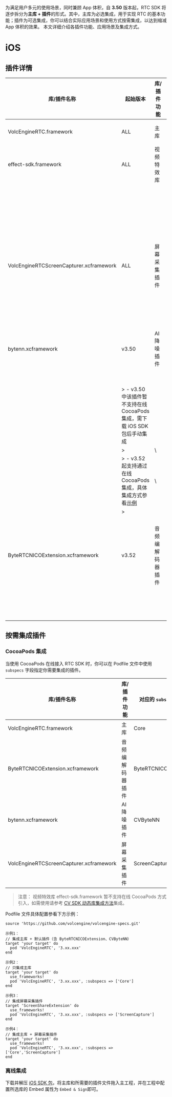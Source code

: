 为满足用户多元的使用场景，同时兼顾 App 体积，自 **3.50** 版本起，RTC SDK 将逐步拆分为**主库 + 插件**的形式。其中，主库为必选集成，用于实现 RTC 的基本功能；插件为可选集成，你可以结合实际应用场景和使用方式按需集成，以达到缩减 App 体积的效果。
本文详细介绍各插件功能、应用场景及集成方式。

# iOS

## 插件详情

| 库/插件名称 | 起始版本 | 库/插件功能 | 库/插件简介 | 架构 | App 体积增量（KB） |
| --- | --- | --- | --- | --- | --- |
| VolcEngineRTC.framework | ALL | 主库 | RTC SDK 主库，用于实现基本的音视频通话功能。 | arm64 | 8601 |
| effect-sdk.framework | ALL | 视频特效库 | 火山引擎自研智能美化特效 SDK，可以对本地采集的视频添加美颜、滤镜、贴纸等特效。 | ^^ | 10639 |\
|||| 集成后方可调用 enableVideoEffect 等接口使用视频特效相关功能。 |||\
|||||\
|||| > 如需使用该功能，请联系技术支持。 |
| VolcEngineRTCScreenCapturer.xcframework | ALL | 屏幕采集插件 | 适用于有采集屏幕进行共享需求的应用场景。 | ^^ | 319 |\
|||| 集成后方可调用 startScreenCapture 等接口使用屏幕共享相关功能。 |
| bytenn.xcframework | v3.50 | AI 降噪插件 | 火山引擎自研高性能异构推理引擎框架 bytenn，为 AI 业务提供统一的多平台快速部署能力。适用于 AI 降噪、音乐场景检测等应用场景。 | ^^ | 1110 |\
|||||\
|| > - v3.50 中该插件暂不支持在线 CocoaPods 集成，需下载 iOS SDK 包后手动集成 |||\
|| > 	 |\
|| > - v3.52 起支持通过在线 CocoaPods 集成，具体集成方式参看[示例](https://bytedance.feishu.cn/docx/RfKmdte26oazzFxuqPtc37C9nI0#Bm6ndeBxMoOLxzxZf2wcWFsDnNR) |\
|| > |
| ByteRTCNICOExtension.xcframework | v3.52 | 音频编解码器插件 | RTC 自研音频编解码器插件。NICO 音频编解码算法较原生 Opus 音频编解码器具有更强的抗弱网能力，并且完全兼容 Opus。适用于对语音通话有低卡顿、低延时强需求的应用场景。 | ^^ | 323 |\
|||||\
|||| > 如需使用该功能，请联系技术支持。 |


## 按需集成插件

### CocoaPods 集成

当使用 CocoaPods 在线接入 RTC SDK 时，你可以在 Podfile 文件中使用`subspecs` 字段指定你需要集成的插件。

| 库/插件名称 | 库/插件功能 | 对应的 `subspec` 字段 | 是否必选 |
| --- | --- | --- | --- |
| VolcEngineRTC.framework | 主库 | Core | 必选 |
| ByteRTCNICOExtension.xcframework | 音频编解码器插件 | ByteRTCNICOExtension | 可选 |
| bytenn.xcframework | AI 降噪插件 | CVByteNN | 可选 |
| VolcEngineRTCScreenCapturer.xcframework | 屏幕采集插件 | ScreenCapture | 可选 |


> 注意：
> 视频特效库 effect-sdk.framework 暂不支持在线 CocoaPods 方式引入，如需使用请参考 [CV SDK 动态库集成方法](153125)集成。

Podfile 文件具体配置参看下方示例：
```plain
source 'https://github.com/volcengine/volcengine-specs.git'

示例1：
// 集成主库 + 默认插件（含 ByteRTCNICOExtension、CVByteNN）
target 'your target' do
  pod 'VolcEngineRTC', '3.xx.xxx'
end

示例2：
// 只集成主库
target 'your target' do
  use_frameworks!
  pod 'VolcEngineRTC', '3.xx.xxx', :subspecs => ['Core']
end

示例3：
// 集成屏幕采集插件
target 'ScreenShareExtension' do
  use_frameworks!
  pod 'VolcEngineRTC', '3.xx.xxx', :subspecs => ['ScreenCapture']
end

示例4：
// 集成主库 + 屏幕采集插件
target 'your target' do
  use_frameworks!
  pod 'VolcEngineRTC', '3.xx.xxx', :subspecs => ['Core','ScreenCapture']
end
```

### 离线集成

下载并解压 [iOS SDK 包](75707.md#下载-sdk)，将主库和所需要的插件文件拖入主工程，并在工程中配置所选库的 Embed 属性为 `Embed & Sign`即可。